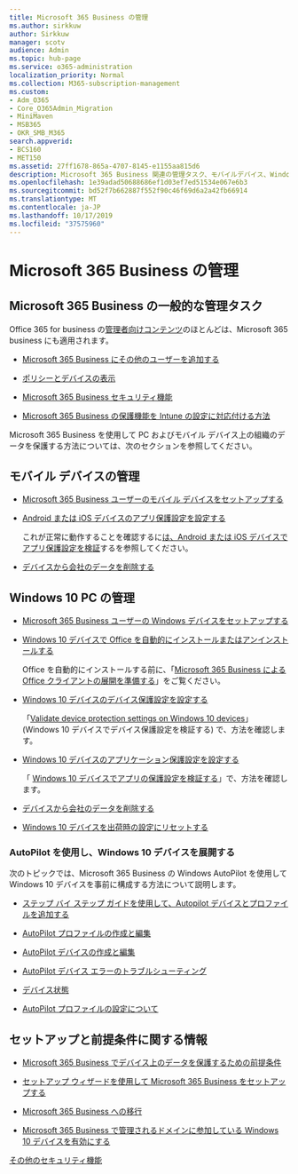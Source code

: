 ```yaml
---
title: Microsoft 365 Business の管理
ms.author: sirkkuw
author: Sirkkuw
manager: scotv
audience: Admin
ms.topic: hub-page
ms.service: o365-administration
localization_priority: Normal
ms.collection: M365-subscription-management
ms.custom:
- Adm_O365
- Core_O365Admin_Migration
- MiniMaven
- MSB365
- OKR_SMB_M365
search.appverid:
- BCS160
- MET150
ms.assetid: 27ff1678-865a-4707-8145-e1155aa815d6
description: Microsoft 365 Business 関連の管理タスク、モバイルデバイス、Windows 10PCs、およびその他の多くのタスクを管理する方法について説明します。
ms.openlocfilehash: 1e39adad50688686ef1d03ef7ed51534e067e6b3
ms.sourcegitcommit: bd52f7b662887f552f90c46f69d6a2a42fb66914
ms.translationtype: MT
ms.contentlocale: ja-JP
ms.lasthandoff: 10/17/2019
ms.locfileid: "37575960"
---
```

# <a name="manage-microsoft-365-business"></a>Microsoft 365 Business の管理

## <a name="general-microsoft-365-business-admin-tasks"></a>Microsoft 365 Business の一般的な管理タスク

Office 365 for business の[管理者向けコンテンツ](/Office365/Admin/admin-home.md)のほとんどは、Microsoft 365 business にも適用されます。

- [Microsoft 365 Business にその他のユーザーを追加する](add-users-m365b.md)
    
- [ポリシーとデバイスの表示](view-policies-and-devices.md)
    
- [Microsoft 365 Business セキュリティ機能](security-features.md)
    
- [Microsoft 365 Business の保護機能を Intune の設定に対応付ける方法](map-protection-features-to-intune-settings.md)
    
Microsoft 365 Business を使用して PC およびモバイル デバイス上の組織のデータを保護する方法については、次のセクションを参照してください。
  
## <a name="manage-mobile-devices"></a>モバイル デバイスの管理

- [Microsoft 365 Business ユーザーのモバイル デバイスをセットアップする](set-up-mobile-devices.md)
    
- [Android または iOS デバイスのアプリ保護設定を設定する](app-protection-settings-for-android-and-ios.md)
    
    これが正常に動作することを確認するに[は、Android または iOS デバイスでアプリ保護設定を検証](validate-settings-on-android-or-ios.md)するを参照してください。 
    
- [デバイスから会社のデータを削除する](remove-company-data.md)
    
## <a name="manage-windows-10-pcs"></a>Windows 10 PC の管理

- [Microsoft 365 Business ユーザーの Windows デバイスをセットアップする](set-up-windows-devices.md)
    
- [Windows 10 デバイスで Office を自動的にインストールまたはアンインストールする](auto-install-or-uninstall-office.md)
    
    Office を自動的にインストールする前に、「[Microsoft 365 Business による Office クライアントの展開を準備する](prepare-for-office-client-deployment.md)」をご覧ください。 
    
- [Windows 10 デバイスのデバイス保護設定を設定する](protection-settings-for-windows-10-pcs.md)
    
    「[Validate device protection settings on Windows 10 devices](validate-settings-on-windows-10-pcs.md)」 (Windows 10 デバイスでデバイス保護設定を検証する) で、方法を確認します。 
    
- [Windows 10 デバイスのアプリケーション保護設定を設定する](protection-settings-for-windows-10-devices.md)
    
    「 [Windows 10 デバイスでアプリの保護設定を検証する](validate-protection-settings-on-windows-10-pcs.md)」で、方法を確認します。 
    
- [デバイスから会社のデータを削除する](remove-company-data.md)
    
- [Windows 10 デバイスを出荷時の設定にリセットする](reset-devices-to-factory-settings.md)
    
### <a name="use-autopilot-to-deploy-windows-10-devices"></a>AutoPilot を使用し、Windows 10 デバイスを展開する

次のトピックでは、Microsoft 365 Business の Windows AutoPilot を使用して Windows 10 デバイスを事前に構成する方法について説明します。
  
- [ステップ バイ ステップ ガイドを使用して、Autopilot デバイスとプロファイルを追加する](add-autopilot-devices-and-profile.md)
    
- [AutoPilot プロファイルの作成と編集](create-and-edit-autopilot-profiles.md)
    
- [AutoPilot デバイスの作成と編集](create-and-edit-autopilot-devices.md)
    
- [AutoPilot デバイス エラーのトラブルシューティング](troubleshoot-autopilot-errors.md)
    
- [デバイス状態](device-states.md)
    
- [AutoPilot プロファイルの設定について](autopilot-profile-settings.md)
    
## <a name="set-up-and-pre-requisite-information"></a>セットアップと前提条件に関する情報

- [Microsoft 365 Business でデバイス上のデータを保護するための前提条件](pre-requisites-for-data-protection.md)
    
- [セットアップ ウィザードを使用して Microsoft 365 Business をセットアップする](set-up.md)
    
- [Microsoft 365 Business への移行](migrate-to-microsoft-365-business.md)
    
- [Microsoft 365 Business で管理されるドメインに参加している Windows 10 デバイスを有効にする](manage-windows-devices.md)
    
[その他のセキュリティ機能](security-features.md#additional-security-features)
    

  

